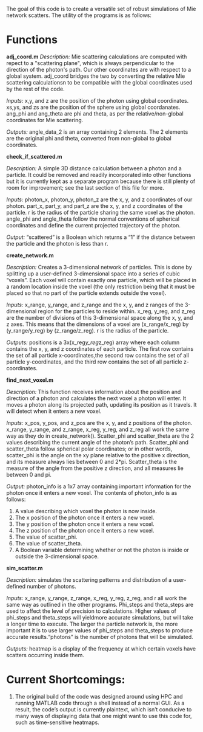 The goal of this code is to create a versatile set of robust simulations of Mie network scatters. The utility of the programs is as follows:

# Functions 

**adj_coord.m**
*Description:*
Mie scattering calculations are computed with repect to a "scattering plane", which is always perpendicular to the direction of the photon's path. Our other coordinates are with respect to a global system. adj_coord bridges the two by converting the relative Mie scattering calculationsn to be compatible with the global coordinates used by the rest of the code.

*Inputs:*
x,y, and z are the position of the photon using global coordinates. xs,ys, and zs are the position of the sphere using global coordanates. ang_phi and ang_theta are phi and theta, as per the relative/non-global coordinates for Mie scattering.


*Outputs:*
angle_data_2 is an array containing 2 elements. The 2 elements are the original phi and theta, converted from non-global to global coordinates.


**check_if_scattered.m**

*Description:*
A simple 3D distance calculation between a photon and a particle. It could be removed and readily incorporated into other functions but it is currently kept as a separate program because there is still plenty of room for improvement; see the last section of this file for more.

*Inputs:*
photon_x, photon_y, photon_z are the x, y, and z coordinates of our photon. part_x, part_y, and part_z are the x, y, and z coordinates of the particle. r is the radius of the particle sharing the same voxel as the photon. angle_phi and angle_theta follow the normal conventions of spherical coordinates and define the current projected trajectory of the photon.

*Output:*
“scattered” is a Boolean which returns a “1” if the distance between the particle and the photon is less than r.

**create_network.m**


*Description:*
Creates a 3-dimensional network of particles. This is done by splitting up a user-defined 3-dimensional space into a series of cubic “voxels”. Each voxel will contain exactly one particle, which will be placed in a random location inside the voxel (the only restriction being that it must be placed so that no part of the particle extends outside the voxel).

*Inputs:*
x_range, y_range, and z_range and the x, y, and z ranges of the 3-dimensional region for the particles to reside within. x_reg, y_reg, and z_reg are the number of divisions of this 3-dimensional space along the x, y, and z axes. This means that the dimensions of a voxel are (x_range/x_reg) by (y_range/y_reg) by (z_range/z_reg). r is the radius of the particle.


*Outputs:*
positions is a 3x(x_reg*y_reg*z_reg) array where each column contains the x, y, and z coordinates of each particle. The first row contains the set of all particle x-coordinates,the second row contains the set of all particle y-coordinates, and the third row contains the set of all particle z-coordinates. 


**find_next_voxel.m**

*Description:* This function receives information about the position and direction of a photon and calculates the next voxel a photon will enter. It moves a photon along its projected path, updating its position as it travels. It will detect when it enters a new voxel.

*Inputs:*
x_pos, y_pos, and z_pos are the x, y, and z positions of the photon. x_range, y_range, and z_range, x_reg, y_reg, and z_reg all work the same way as they do in create_network(). Scatter_phi and scatter_theta are the 2 values describing the current angle of the photon’s path. Scatter_phi and scatter_theta follow spherical polar coordinates; or in other words, scatter_phi is the angle on the xy plane relative to the positive x direction, and its measure always lies between 0 and 2*pi. Scatter_theta is the measure of the angle from the positive z direction, and all measures lie between 0 and pi.

*Output:*
photon_info is a 1x7 array containing important information for the photon once it enters a new voxel. The contents of photon_info is as follows:
1.	A value describing which voxel the photon is now inside.
2.	The x position of the photon once it enters a new voxel.
3.	The y position of the photon once it enters a new voxel.
4.	The z position of the photon once it enters a new voxel.
5.	The value of scatter_phi.
6.	The value of scatter_theta.
7.	A Boolean variable determining whether or not the photon is inside or outside the 3-dimensional space.


**sim_scatter.m**

*Description:*
simulates the scattering patterns and distribution of a user-defined number of photons.

*Inputs:*
x_range, y_range, z_range, x_reg, y_reg, z_reg, and r all work the same way as outlined in the other programs. Phi_steps and theta_steps are used to affect the level of precision to calculations. Higher values of phi_steps and theta_steps will yieldmore accurate simulations, but will take a longer time to execute. The larger the particle network is, the more important it is to use larger values of phi_steps and theta_steps to produce accurate results.“photons” is the number of photons that will be simulated.

*Outputs:*
heatmap is a display of the frequency at which certain voxels have scatters occurring inside them. 

# Current Shortcomings:

1. The original build of the code was designed around using HPC and running MATLAB code through a shell instead of a normal GUI. As a result, the code’s output is currently plaintext, which isn’t conducive to many ways of displaying data that one might want to use this code for, such as time-sensitive heatmaps.
